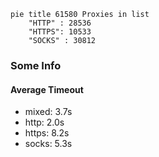 
```mermaid
pie title 61580 Proxies in list
    "HTTP" : 28536
    "HTTPS": 10533
    "SOCKS" : 30812
```

### Some Info
#### Average Timeout

- mixed: 3.7s
- http: 2.0s
- https: 8.2s
- socks: 5.3s